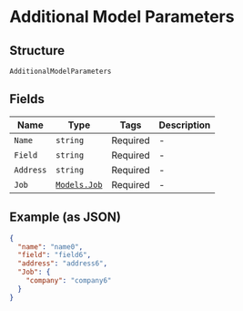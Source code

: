 
# Additional Model Parameters

## Structure

`AdditionalModelParameters`

## Fields

| Name | Type | Tags | Description |
|  --- | --- | --- | --- |
| `Name` | `string` | Required | - |
| `Field` | `string` | Required | - |
| `Address` | `string` | Required | - |
| `Job` | [`Models.Job`](/doc/models/job.md) | Required | - |

## Example (as JSON)

```json
{
  "name": "name0",
  "field": "field6",
  "address": "address6",
  "Job": {
    "company": "company6"
  }
}
```

